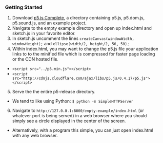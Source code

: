 ### Getting Started

1. Download [p5.js Complete](http://p5js.org/download/), a directory containing p5.js, p5.dom.js, p5.sound.js, and an example project.
2. Navigate to the empty example directory and open up index.html and sketch.js in your favorite editor.
3. In sketch.js uncomment the lines ```createCanvas(windowWidth, windowHeight);``` and ```ellipse(width/2, height/2, 50, 50);```
4. Within index.html, you may want to change the p5.js file your application links to to the minified file which is compressed for faster page loading or the CDN hosted file.
  * ```<script src="../p5.min.js"></script>```
  * ```<script src="http://cdnjs.cloudflare.com/ajax/libs/p5.js/0.4.17/p5.js"></script>```
5. Serve the the entire p5-release directory.
  * We tend to like using Python: ```$ python -m SimpleHTTPServer```
6. Navigate to ```http://127.0.0.1:8000/empty-example/index.html``` (or whatever port is being served) in a web browser where you should simply see a circle displayed in the center of the screen.
  * Alternatively, with a program this simple, you can just open index.html with any web browser.
